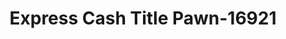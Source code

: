---
f_zip-code: 31757
f_state-code: GA
title: Express Cash Title Pawn-16921
f_phone: 229-226-4688
f_city-only: Thomasville
f_address: 14538 Ushighway 19 South Thomasville
f_location-unique-id: '16921'
slug: express-cash-title-pawn-16921
updated-on: '2024-05-30T13:46:58.046Z'
created-on: '2024-05-30T13:36:59.803Z'
published-on: '2024-05-30T13:54:32.469Z'
f_city-state: cms/city/thomasville-ga.md
f_company: cms/company/express-cash-title-pawn.md
f_state: cms/state/georgia.md
layout: '[payday-loan].html'
tags: payday-loan
---